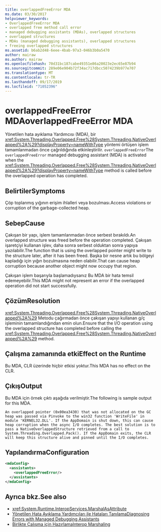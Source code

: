 ```yaml
---
title: overlappedFreeError MDA
ms.date: 03/30/2017
helpviewer_keywords:
- OverlappedFreeError MDA
- overlapped free method call error
- managed debugging assistants (MDAs), overlapped structures
- overlapped structures
- MDAs (managed debugging assistants), overlapped structures
- freeing overlapped structures
ms.assetid: b6ab2d48-6eee-4bab-97a3-046b3b0a5470
author: mairaw
ms.author: mairaw
ms.openlocfilehash: 70d31bc187cabe49351e86a20023e2ec65e87b94
ms.sourcegitcommit: 289e06e904b72f34ac717dbcc5074239b977e707
ms.translationtype: MT
ms.contentlocale: tr-TR
ms.lasthandoff: 09/17/2019
ms.locfileid: "71052396"
---
```

# <a name="overlappedfreeerror-mda"></a><span data-ttu-id="250e2-102">overlappedFreeError MDA</span><span class="sxs-lookup"><span data-stu-id="250e2-102">overlappedFreeError MDA</span></span>
<span data-ttu-id="250e2-103">Yönetilen hata ayıklama Yardımcısı (MDA), bir <xref:System.Threading.Overlapped.Free%28System.Threading.NativeOverlapped%2A%29?displayProperty=nameWithType> yöntemi örtüşen işlem tamamlanmadan önce çağrıldığında etkinleştirilir. `overlappedFreeError`</span><span class="sxs-lookup"><span data-stu-id="250e2-103">The `overlappedFreeError` managed debugging assistant (MDA) is activated when the <xref:System.Threading.Overlapped.Free%28System.Threading.NativeOverlapped%2A%29?displayProperty=nameWithType> method is called before the overlapped operation has completed.</span></span>  
  
## <a name="symptoms"></a><span data-ttu-id="250e2-104">Belirtiler</span><span class="sxs-lookup"><span data-stu-id="250e2-104">Symptoms</span></span>  
 <span data-ttu-id="250e2-105">Çöp toplanmış yığının erişim ihlalleri veya bozulması.</span><span class="sxs-lookup"><span data-stu-id="250e2-105">Access violations or corruption of the garbage-collected heap.</span></span>  
  
## <a name="cause"></a><span data-ttu-id="250e2-106">Sebep</span><span class="sxs-lookup"><span data-stu-id="250e2-106">Cause</span></span>  
 <span data-ttu-id="250e2-107">Çakışan bir yapı, işlem tamamlanmadan önce serbest bırakıldı.</span><span class="sxs-lookup"><span data-stu-id="250e2-107">An overlapped structure was freed before the operation completed.</span></span> <span data-ttu-id="250e2-108">Çakışan işaretçiyi kullanan işlev, daha sonra serbest olduktan sonra yapıya yazılabilir.</span><span class="sxs-lookup"><span data-stu-id="250e2-108">The function that is using the overlapped pointer might write to the structure later, after it has been freed.</span></span> <span data-ttu-id="250e2-109">Başka bir nesne artık bu bölgeyi kapladığı için yığın bozulmasına neden olabilir.</span><span class="sxs-lookup"><span data-stu-id="250e2-109">That can cause heap corruption because another object might now occupy that region.</span></span>  
  
 <span data-ttu-id="250e2-110">Çakışan işlem başarıyla başlamadıysanız Bu MDA bir hata temsil edemeyebilir.</span><span class="sxs-lookup"><span data-stu-id="250e2-110">This MDA might not represent an error if the overlapped operation did not start successfully.</span></span>  
  
## <a name="resolution"></a><span data-ttu-id="250e2-111">Çözüm</span><span class="sxs-lookup"><span data-stu-id="250e2-111">Resolution</span></span>  
 <span data-ttu-id="250e2-112"><xref:System.Threading.Overlapped.Free%28System.Threading.NativeOverlapped%2A%29> Metodu çağırmadan önce çakışan yapıyı kullanan g/ç işleminin tamamlandığından emin olun.</span><span class="sxs-lookup"><span data-stu-id="250e2-112">Ensure that the I/O operation using the overlapped structure has completed before calling the <xref:System.Threading.Overlapped.Free%28System.Threading.NativeOverlapped%2A%29> method.</span></span>  
  
## <a name="effect-on-the-runtime"></a><span data-ttu-id="250e2-113">Çalışma zamanında etki</span><span class="sxs-lookup"><span data-stu-id="250e2-113">Effect on the Runtime</span></span>  
 <span data-ttu-id="250e2-114">Bu MDA, CLR üzerinde hiçbir etkisi yoktur.</span><span class="sxs-lookup"><span data-stu-id="250e2-114">This MDA has no effect on the CLR.</span></span>  
  
## <a name="output"></a><span data-ttu-id="250e2-115">Çıkış</span><span class="sxs-lookup"><span data-stu-id="250e2-115">Output</span></span>  
 <span data-ttu-id="250e2-116">Bu MDA için örnek çıktı aşağıda verilmiştir.</span><span class="sxs-lookup"><span data-stu-id="250e2-116">The following is sample output for this MDA.</span></span>  
  
 `An overlapped pointer (0x00ea3430) that was not allocated on the GC heap was passed via Pinvoke to the win32 function 'WriteFile' in module 'KERNEL32.DLL'. If the AppDomain is shut down, this can cause heap corruption when the async I/O completes. The best solution is to pass a NativeOverlappedStructure retrieved from a call to System.Threading.Overlapped.Pack(). If the AppDomain exits, the CLR will keep this structure alive and pinned until the I/O completes.`  
  
## <a name="configuration"></a><span data-ttu-id="250e2-117">Yapılandırma</span><span class="sxs-lookup"><span data-stu-id="250e2-117">Configuration</span></span>  
  
```xml  
<mdaConfig>  
  <assistants>  
    <overlappedFreeError/>  
  </assistants>  
</mdaConfig>  
```  
  
## <a name="see-also"></a><span data-ttu-id="250e2-118">Ayrıca bkz.</span><span class="sxs-lookup"><span data-stu-id="250e2-118">See also</span></span>

- <xref:System.Runtime.InteropServices.MarshalAsAttribute>
- [<span data-ttu-id="250e2-119">Yönetilen Hata Ayıklama Yardımcıları ile Hataları Tanılama</span><span class="sxs-lookup"><span data-stu-id="250e2-119">Diagnosing Errors with Managed Debugging Assistants</span></span>](diagnosing-errors-with-managed-debugging-assistants.md)
- [<span data-ttu-id="250e2-120">Birlikte Çalışma için Hazırlama</span><span class="sxs-lookup"><span data-stu-id="250e2-120">Interop Marshaling</span></span>](../interop/interop-marshaling.md)

